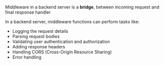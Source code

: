 Middleware in a backend server is a **bridge**, between incoming request and final response handler

In a backend server, middleware functions can perform tasks like:
- Logging the request details
- Parsing request bodies
- Validating user authentication and authorization
- Adding response headers
- Handling CORS (Cross-Origin Resource Sharing)
- Error handling